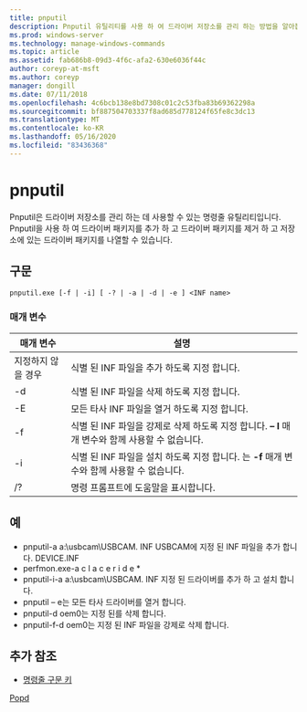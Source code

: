 ```yaml
---
title: pnputil
description: Pnputil 유틸리티를 사용 하 여 드라이버 저장소를 관리 하는 방법을 알아봅니다.
ms.prod: windows-server
ms.technology: manage-windows-commands
ms.topic: article
ms.assetid: fab686b8-09d3-4f6c-afa2-630e6036f44c
author: coreyp-at-msft
ms.author: coreyp
manager: dongill
ms.date: 07/11/2018
ms.openlocfilehash: 4c6bcb138e8bd7308c01c2c53fba83b69362298a
ms.sourcegitcommit: bf887504703337f8ad685d778124f65fe8c3dc13
ms.translationtype: MT
ms.contentlocale: ko-KR
ms.lasthandoff: 05/16/2020
ms.locfileid: "83436368"
---
```

# <a name="pnputil"></a>pnputil

Pnputil은 드라이버 저장소를 관리 하는 데 사용할 수 있는 명령줄 유틸리티입니다. Pnputil을 사용 하 여 드라이버 패키지를 추가 하 고 드라이버 패키지를 제거 하 고 저장소에 있는 드라이버 패키지를 나열할 수 있습니다.

## <a name="syntax"></a>구문

```
pnputil.exe [-f | -i] [ -? | -a | -d | -e ] <INF name>
```

### <a name="parameters"></a>매개 변수

|매개 변수|설명|
|---------|-----------|
|지정하지 않을 경우|식별 된 INF 파일을 추가 하도록 지정 합니다.|
|-d|식별 된 INF 파일을 삭제 하도록 지정 합니다.|
|-E|모든 타사 INF 파일을 열거 하도록 지정 합니다.|
|-f|식별 된 INF 파일을 강제로 삭제 하도록 지정 합니다. **– I** 매개 변수와 함께 사용할 수 없습니다.|
|-i|식별 된 INF 파일을 설치 하도록 지정 합니다. 는 **-f** 매개 변수와 함께 사용할 수 없습니다.|
|/?|명령 프롬프트에 도움말을 표시합니다.|


## <a name="examples"></a>예

-   pnputil-a a:\usbcam\USBCAM. INF USBCAM에 지정 된 INF 파일을 추가 합니다. DEVICE.INF
-   perfmon.exe-a c l a c e r i d e \*
-   pnputil-i-a a:\usbcam\USBCAM. INF 지정 된 드라이버를 추가 하 고 설치 합니다.
-   pnputil – e는 모든 타사 드라이버를 열거 합니다.
-   pnputil-d oem0는 지정 된를 삭제 합니다.
-   pnputil-f-d oem0는 지정 된 INF 파일을 강제로 삭제 합니다.

## <a name="additional-references"></a>추가 참조

- [명령줄 구문 키](command-line-syntax-key.md)

[Popd](popd.md)